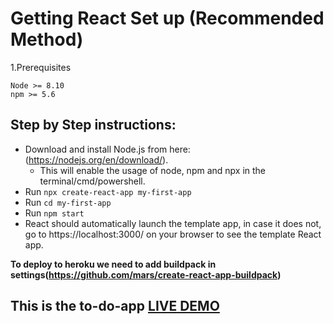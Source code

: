 # Getting React Set up (Recommended Method)
1.Prerequisites
```
Node >= 8.10
npm >= 5.6
```
## Step by Step instructions:

- Download and install Node.js from here:(https://nodejs.org/en/download/).
   - This will enable the usage of node, npm and npx in the terminal/cmd/powershell.
- Run ``` npx create-react-app my-first-app ```
- Run ``` cd my-first-app ```
- Run ``` npm start ```
- React should automatically launch the template app, in case it does not, go to https://localhost:3000/ on your browser to see the template React app.

**To deploy to heroku we need to add buildpack in settings(https://github.com/mars/create-react-app-buildpack)**
## This is the to-do-app [LIVE DEMO](https://shivato-do-app.herokuapp.com/)
